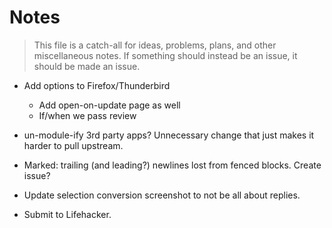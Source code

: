 # Notes

> This file is a catch-all for ideas, problems, plans, and other miscellaneous notes. If something should instead be an issue, it should be made an issue.

- Add options to Firefox/Thunderbird
  - Add open-on-update page as well
  - If/when we pass review

- un-module-ify 3rd party apps? Unnecessary change that just makes it harder to pull upstream.

- Marked: trailing (and leading?) newlines lost from fenced blocks. Create issue?

- Update selection conversion screenshot to not be all about replies.

- Submit to Lifehacker.
